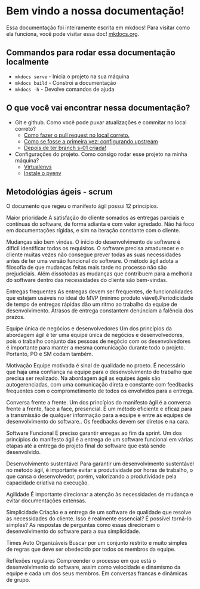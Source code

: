 # Bem vindo a nossa documentação!

Essa documentação foi inteiramente escrita em mkdocs!
Para visitar como ela funciona, você pode visitar essa doc! 
[mkdocs.org](https://www.mkdocs.org).

## Commandos para rodar essa documentação localmente

* `mkdocs serve` - Inicia o projeto na sua máquina
* `mkdocs build` - Constroi a documentação
* `mkdocs -h` - Devolve comandos de ajuda 

## O que você vai encontrar nessa documentação?

- Git e github. Como você pode puxar atualizações e commitar no local correto?
    * [Como fazer o pull request no local correto.](biblioteca.md#como-fazer-o-pull-request-no-local-correto)
    * [Como se fosse a primeira vez: configurando upstream](biblioteca.md#como-se-fosse-a-primeira-vez-configurando-upstream)
    * [Depois de ter branch s-01 criada!](biblioteca.md#depois-de-ter-branch-s-01-criada)
- Configurações do projeto. Como consigo rodar esse projeto na minha máquina?
    * [Virtualenvs](biblioteca.md#virtualenvs)
    * [Instale o pyenv](biblioteca.md#instale-o-pyenv)

## Metodológias ágeis - scrum

O documento que regeu o manifesto ágil possui 12 princípios.

Maior prioridade A satisfação do cliente somados as entregas parciais e contínuas do software, de forma adianta e com valor agredado. Não há foco em documentações rígidas, e sim na iteração constante com o cliente.

Mudanças são bem vindas. O início do desenvolvimento de software é dificil identificar todos os requisitos. O software precisa amadurecer e o cliente muitas vezes não consegue prever todas as suas necessidades antes de ter uma versão funcional do software. O método ágil adota a filosofia de que mudanças feitas mais tarde no processo não são prejudiciais. Além dissotodas as mudanças que contribuem para a melhoria do software dentro das necessidades do cliente são bem-vindas.

Entregas frequentes As entregas devem ser frequentes, de funcionalidades que estejam usáveis no ideal do MVP (mínimo produto viável).Periodicidade de tempo de entregas rápidas dão um ritmo ao trabalho da equipe de desenvolvimento. Atrasos de entrega constantem denúnciam a falência dos prazos.

Equipe única de negócios e desenvolvedores Um dos princípios da abordagem ágil é ter uma equipe única de negócios e desenvolvedores, pois o trabalho conjunto das pessoas de negócio com os desenvolvedores é importante para manter a mesma comunicação durante todo o projeto. Portanto, PO e SM codam também.

Motivação Equipe motivada é sinal de qualidade no proeto. É necessário que haja uma confiança na equipe para o desenvolvimento do trabalho que precisa ser realizado. Na abordagem ágil as equipes ágeis são autogerenciadas, com uma comunicação direta e constante com feedbacks frequentes com o comprometimento de todos os envolvidos para a entrega.

Conversa frente a frente. Um dos princípios do manifesto ágil é a conversa frente a frente, face a face, presencial. É um método eficiente e eficaz para a transmissão de qualquer informação para a equipe e entre as equipes de desenvolvimento do software.. Os feedbacks devem ser diretos e na cara.

Software Funcional É preciso garantir enregas ao fim da sprint. Um dos princípios do manifesto ágil é a entrega de um software funcional em várias etapas até a entrega do projeto final do software que está sendo desenvolvido.

Desenvolvimento sustentável Para garantir um desenvolvimento sustentável no método ágil, é importante evitar a produtividade por horas de trabalho, o que cansa o desenvolvedor, porém, valorizando a produtividade pela capacidade criativa na execução.

Agilidade É importante direcionar a atenção às necessidades de mudança e evitar documentações extensas.

Simplicidade Criação e a entrega de um software de qualidade que resolve as necessidades do cliente. Isso é realmente essencial? É possível torná-lo simples? As respostas de perguntas como essas direcionam o desenvolvimento do software para a sua simplicidade.

Times Auto Organizáveis Buscar por um conjunto restrito e muito simples de regras que deve ser obedecido por todos os membros da equipe.

Reflexões regulares Compreender o processo em que está o desenvolvimento do software, assim como velocidade e dinamismo da equipe e cada um dos seus membros. Em conversas francas e dinâmicas de grupo.

